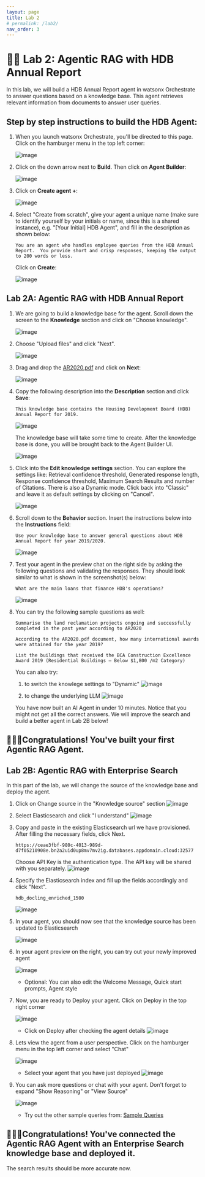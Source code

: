 ```yaml
---
layout: page
title: Lab 2
# permalink: /lab2/
nav_order: 3
---
```

# 🧑‍💼 Lab 2: Agentic RAG with HDB Annual Report 
    
In this lab, we will build a HDB Annual Report agent in watsonx Orchestrate to answer questions based on a knowledge base. This agent retrieves relevant information from documents to answer user queries.


## Step by step instructions to build the HDB Agent:

1. When you launch watsonx Orchestrate, you'll be directed to this page. Click on the hamburger menu in the top left corner:

    ![image](./imgs/lab-3a/step1.png)

1. Click on the down arrow next to **Build**.  Then click on **Agent Builder**:

    ![image](./imgs/lab-3a/step2.png)

1. Click on **Create agent +**:

    ![image](./imgs/lab-3a/step3.png)

1. Select "Create from scratch", give your agent a unique name (make sure to identify yourself by your initials or name, since this is a shared instance), e.g. "[Your Initial] HDB Agent", and fill in the description as shown below: 

    ```
    You are an agent who handles employee queries from the HDB Annual Report.  You provide short and crisp responses, keeping the output to 200 words or less. 
    ```  

    Click on **Create**:

    ![image](./imgs/lab-3a/hdb_step4.jpg)

## Lab 2A: Agentic RAG with HDB Annual Report 

1. We are going to build a knowledge base for the agent. Scroll down the screen to the **Knowledge** section and click on "Choose knowledge".

    ![image](./imgs/lab-3a/hdb_step5.jpg)

1. Choose "Upload files" and click "Next".

    ![image](./imgs/lab-3a/hr_step_uploadfile.png)

1. Drag and drop the [AR2020.pdf](./pdfs/AR2020.pdf) and click on **Next**:

    ![image](./imgs/lab-3a/hdb_step6.jpg)

1. Copy the following description into the **Description** section and click **Save**:

    ```
    This knowledge base contains the Housing Development Board (HDB) Annual Report for 2019. 
    ```

    ![image](./imgs/lab-3a/hdb_step7.jpg)

    The knowledge base will take some time to create. After the knowledge base is done, you will be brought back to the Agent Builder UI.

    ![image](./imgs/lab-3a/hdb_step8.jpg)

1. Click into the **Edit knowledge settings** section. You can explore the settings like: Retrieval confidence threshold, Generated response length, Response confidence threshold, Maximum Search Results and number of Citations. There is also a Dynamic mode. Click back into "Classic" and leave it as default settings by clicking on "Cancel". 

    ![image](./imgs/lab-3a/hdb_step9.jpg)

1. Scroll down to the **Behavior** section. Insert the instructions below into the **Instructions** field:

    ```
    Use your knowledge base to answer general questions about HDB Annual Report for year 2019/2020.  
    ```

    ![image](./imgs/lab-3a/hdb_step10.jpg)

1. Test your agent in the preview chat on the right side by asking the following questions and validating the responses.  They should look similar to what is shown in the screenshot(s) below:

    ```
    What are the main loans that finance HDB's operations?
    ```

    ![image](./imgs/lab-3a/hdb_step11.jpg)

1. You can try the following sample questions as well:

    ```
    Summarise the land reclamation projects ongoing and successfully completed in the past year according to AR2020
    ```
    ```
    According to the AR2020.pdf document, how many international awards were attained for the year 2019?
    ```
    ```
    List the buildings that received the BCA Construction Excellence Award 2019 (Residential Buildings – Below $1,800 /m2 Category)
    ```

    You can also try:
    1) to switch the knowlege settings to "Dynamic"
        ![image](./imgs/lab-3a/hdb_step12.jpg)

    2) to change the underlying LLM
        ![image](./imgs/lab-3a/hdb_step13.jpg)
    

    You have now built an AI Agent in under 10 minutes. Notice that you might not get all the correct answers. We will improve the search and build a better agent in Lab 2B below!

## **🎉🎉🎉Congratulations! You've built your first Agentic RAG Agent.**


## Lab 2B: Agentic RAG with Enterprise Search

In this part of the lab, we will change the source of the knowledge base and deploy the agent.

1. Click on Change source in the "Knowledge source" section
        ![image](./imgs/lab-3a/hdb_step14.jpg)

1. Select Elasticsearch and click "I understand"
        ![image](./imgs/lab-3a/hdb_step15.jpg)

1. Copy and paste in the existing Elasticsearch url we have provisioned. After filling the necessary fields, click Next.
    ```
    https://ceae3fbf-980c-4013-989d-d7f05210908e.bn2a2uid0up8mv7mv2ig.databases.appdomain.cloud:32577
    ```
    Choose API Key is the authentication type. The API key will be shared with you separately.
        ![image](./imgs/lab-3a/hdb_step16.jpg)

1. Specify the Elasticsearch index and fill up the fields accordingly and click "Next". 
    ```
    hdb_docling_enriched_1500
    ```
    ![image](./imgs/lab-3a/hdb_step17.jpg)

1. In your agent, you should now see that the knowledge source has been updated to Elasticsearch 

    ![image](./imgs/lab-3a/hdb_step18.jpg)

1. In your agent preview on the right, you can try out your newly improved agent 

    ![image](./imgs/lab-3a/hdb_step19.jpg)

    - Optional: You can also edit the Welcome Message, Quick start prompts, Agent style

1. Now, you are ready to Deploy your agent. Click on Deploy in the top right corner

    ![image](./imgs/lab-3a/hdb_step20.jpg)

    - Click on Deploy after checking the agent details
    ![image](./imgs/lab-3a/hdb_step21.jpg)

1. Lets view the agent from a user perspective. Click on the hamburger menu in the top left corner and select "Chat"

    ![image](./imgs/lab-3a/hdb_step22.jpg)

    - Select your agent that you have just deployed
    ![image](./imgs/lab-3a/hdb_step23.jpg)

1. You can ask more questions or chat with your agent. Don't forget to expand "Show Reasoning" or "View Source"

    ![image](./imgs/lab-3a/hdb_step24.jpg)

    - Try out the other sample queries from: [Sample Queries](https://jordansimyj.github.io/techxperience/sample_queries.html)

## **🎉🎉🎉Congratulations! You've connected the Agentic RAG Agent with an Enterprise Search knowledge base and deployed it.**

The search results should be more accurate now.

